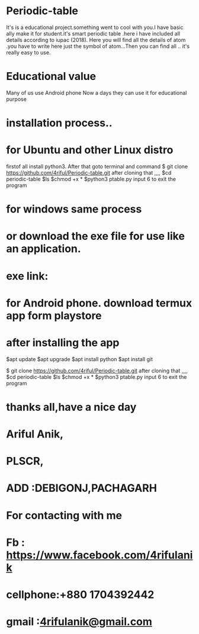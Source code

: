 # Periodic-table
It's is a educational project.something went to cool with you.I have basic ally make it for student.it's smart periodic table .here i have included all details according to iupac (2018).
Here you will find all the details of atom .you have to write here just the symbol of atom...Then you can find all .. it's really easy to use.
# Educational value 
Many of us use Android phone Now a days they can use it for educational purpose
# installation process..
# for Ubuntu and other  Linux distro
firstof all 
install python3.
After that goto terminal and command
$ git clone https://github.com/4riful/Periodic-table.git
after cloning that ,,,,
$cd periodic-table
$ls
$chmod +x *
$python3 ptable.py
input 6 to exit the program
# for windows same process 
# or download the exe file for use like an application.
# exe link:
# for Android phone. download termux app form playstore
# after installing the app
$apt update
$apt upgrade
$apt install python
$apt install git

$ git clone https://github.com/4riful/Periodic-table.git
after cloning that ,,,,
$cd periodic-table
$ls
$chmod +x *
$python3 ptable.py
input 6 to exit the program

# thanks all,have a nice day 
 # Ariful Anik,
 # PLSCR,
 # ADD :DEBIGONJ,PACHAGARH
 
 # For contacting with me
 # Fb : https://www.facebook.com/4rifulanik
# cellphone:+880 1704392442
# gmail :4rifulanik@gmail.com
